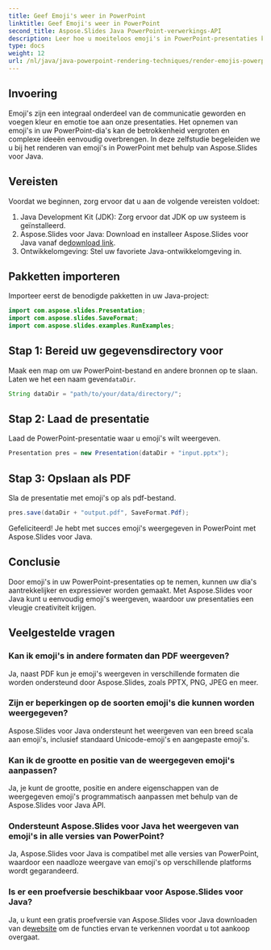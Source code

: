 ```yaml
---
title: Geef Emoji's weer in PowerPoint
linktitle: Geef Emoji's weer in PowerPoint
second_title: Aspose.Slides Java PowerPoint-verwerkings-API
description: Leer hoe u moeiteloos emoji's in PowerPoint-presentaties kunt weergeven met Aspose.Slides voor Java. Verbeter de betrokkenheid met expressieve beelden.
type: docs
weight: 12
url: /nl/java/java-powerpoint-rendering-techniques/render-emojis-powerpoint/
---
```

## Invoering
Emoji's zijn een integraal onderdeel van de communicatie geworden en voegen kleur en emotie toe aan onze presentaties. Het opnemen van emoji's in uw PowerPoint-dia's kan de betrokkenheid vergroten en complexe ideeën eenvoudig overbrengen. In deze zelfstudie begeleiden we u bij het renderen van emoji's in PowerPoint met behulp van Aspose.Slides voor Java.
## Vereisten
Voordat we beginnen, zorg ervoor dat u aan de volgende vereisten voldoet:
1. Java Development Kit (JDK): Zorg ervoor dat JDK op uw systeem is geïnstalleerd.
2.  Aspose.Slides voor Java: Download en installeer Aspose.Slides voor Java vanaf de[download link](https://releases.aspose.com/slides/java/).
3. Ontwikkelomgeving: Stel uw favoriete Java-ontwikkelomgeving in.

## Pakketten importeren
Importeer eerst de benodigde pakketten in uw Java-project:
```java
import com.aspose.slides.Presentation;
import com.aspose.slides.SaveFormat;
import com.aspose.slides.examples.RunExamples;
```
## Stap 1: Bereid uw gegevensdirectory voor
 Maak een map om uw PowerPoint-bestand en andere bronnen op te slaan. Laten we het een naam geven`dataDir`.
```java
String dataDir = "path/to/your/data/directory/";
```
## Stap 2: Laad de presentatie
Laad de PowerPoint-presentatie waar u emoji's wilt weergeven.
```java
Presentation pres = new Presentation(dataDir + "input.pptx");
```
## Stap 3: Opslaan als PDF
Sla de presentatie met emoji's op als pdf-bestand.
```java
pres.save(dataDir + "output.pdf", SaveFormat.Pdf);
```
Gefeliciteerd! Je hebt met succes emoji's weergegeven in PowerPoint met Aspose.Slides voor Java.

## Conclusie
Door emoji's in uw PowerPoint-presentaties op te nemen, kunnen uw dia's aantrekkelijker en expressiever worden gemaakt. Met Aspose.Slides voor Java kunt u eenvoudig emoji's weergeven, waardoor uw presentaties een vleugje creativiteit krijgen.
## Veelgestelde vragen
### Kan ik emoji's in andere formaten dan PDF weergeven?
Ja, naast PDF kun je emoji's weergeven in verschillende formaten die worden ondersteund door Aspose.Slides, zoals PPTX, PNG, JPEG en meer.
### Zijn er beperkingen op de soorten emoji's die kunnen worden weergegeven?
Aspose.Slides voor Java ondersteunt het weergeven van een breed scala aan emoji's, inclusief standaard Unicode-emoji's en aangepaste emoji's.
### Kan ik de grootte en positie van de weergegeven emoji's aanpassen?
Ja, je kunt de grootte, positie en andere eigenschappen van de weergegeven emoji's programmatisch aanpassen met behulp van de Aspose.Slides voor Java API.
### Ondersteunt Aspose.Slides voor Java het weergeven van emoji's in alle versies van PowerPoint?
Ja, Aspose.Slides voor Java is compatibel met alle versies van PowerPoint, waardoor een naadloze weergave van emoji's op verschillende platforms wordt gegarandeerd.
### Is er een proefversie beschikbaar voor Aspose.Slides voor Java?
 Ja, u kunt een gratis proefversie van Aspose.Slides voor Java downloaden van de[website](https://releases.aspose.com/) om de functies ervan te verkennen voordat u tot aankoop overgaat.